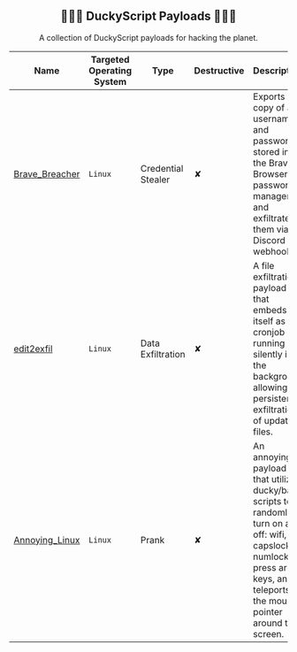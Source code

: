 <div align="center">

## 🦆🏴‍☠️ DuckyScript Payloads 🏴‍☠🦆
A collection of DuckyScript payloads for hacking the planet.

</div>

|Name|Targeted Operating System|Type|Destructive|Description|
|-----|-----|-----|-----|-----|
|[Brave_Breacher](https://github.com/OSINTI4L/DuckyScript-Payloads/tree/main/Payloads/Brave_Breacher)|`Linux`|Credential Stealer|✘|Exports a copy of all usernames and passwords stored in the Brave Browser password manager and exfiltrates them via Discord webhook.|
|[edit2exfil](https://github.com/OSINTI4L/DuckyScript-Payloads/tree/main/Payloads/edit2exfil)|`Linux`|Data Exfiltration|✘|A file exfiltration payload that embeds itself as a cronjob running silently in the background allowing for persistent exfiltration of updated files.|
|[Annoying_Linux](https://github.com/OSINTI4L/DuckyScript-Payloads/tree/main/Payloads/Annoying_Linux)|`Linux`|Prank|✘|An annoying payload that utilizes ducky/bash scripts to randomly turn on and off: wifi, capslock, numlock, press arrow keys, and teleports the mouse pointer around the screen.|
